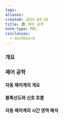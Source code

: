 ```yaml
---
tags:
aliases: 
created: 2025-04-26
title: 🏛️ 제어 공학
note-type: MOC
cssclasses:
  - dashboard
---
```



### 개요


### 제어 공학

#### 자동 제어계의 개요

#### 블록선도와 신호 흐름

#### 자동 제어계의 시간 영역 해석

####